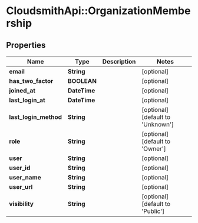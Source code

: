 # CloudsmithApi::OrganizationMembership

## Properties
Name | Type | Description | Notes
------------ | ------------- | ------------- | -------------
**email** | **String** |  | [optional] 
**has_two_factor** | **BOOLEAN** |  | [optional] 
**joined_at** | **DateTime** |  | [optional] 
**last_login_at** | **DateTime** |  | [optional] 
**last_login_method** | **String** |  | [optional] [default to &#39;Unknown&#39;]
**role** | **String** |  | [optional] [default to &#39;Owner&#39;]
**user** | **String** |  | [optional] 
**user_id** | **String** |  | [optional] 
**user_name** | **String** |  | [optional] 
**user_url** | **String** |  | [optional] 
**visibility** | **String** |  | [optional] [default to &#39;Public&#39;]


